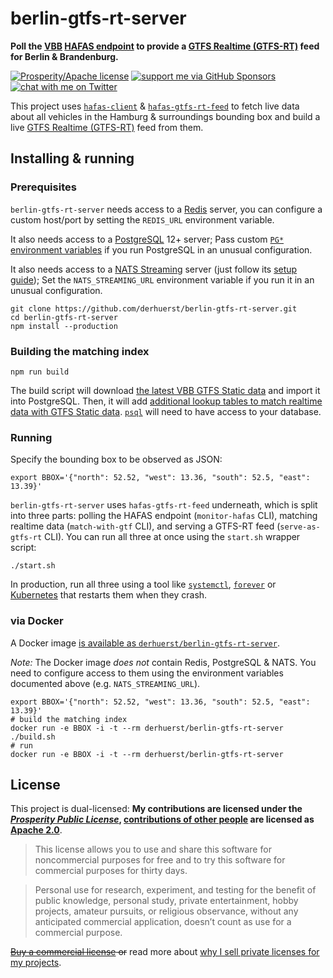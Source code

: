 # berlin-gtfs-rt-server

**Poll the [VBB](https://en.wikipedia.org/wiki/Verkehrsverbund_Berlin-Brandenburg) [HAFAS endpoint](https://github.com/public-transport/vbb-hafas) to provide a [GTFS Realtime (GTFS-RT)](https://gtfs.org/reference/realtime/v2/) feed for Berlin & Brandenburg.**

[![Prosperity/Apache license](https://img.shields.io/static/v1?label=license&message=Prosperity%2FApache&color=0997E8)](#license)
[![support me via GitHub Sponsors](https://img.shields.io/badge/support%20me-donate-fa7664.svg)](https://github.com/sponsors/derhuerst)
[![chat with me on Twitter](https://img.shields.io/badge/chat%20with%20me-on%20Twitter-1da1f2.svg)](https://twitter.com/derhuerst)

This project uses [`hafas-client`](https://github.com/public-transport/hafas-client) & [`hafas-gtfs-rt-feed`](https://github.com/derhuerst/hafas-gtfs-rt-feed) to fetch live data about all vehicles in the Hamburg & surroundings bounding box and build a live [GTFS Realtime (GTFS-RT)](https://developers.google.com/transit/gtfs-realtime/) feed from them.


## Installing & running

### Prerequisites

`berlin-gtfs-rt-server` needs access to a [Redis](https://redis.io/) server, you can configure a custom host/port by setting the `REDIS_URL` environment variable.

It also needs access to a [PostgreSQL](https://www.postgresql.org) 12+ server; Pass custom [`PG*` environment variables](https://www.postgresql.org/docs/12/libpq-envars.html) if you run PostgreSQL in an unusual configuration.

It also needs access to a [NATS Streaming](https://docs.nats.io/nats-streaming-concepts/intro) server (just follow its [setup guide](https://docs.nats.io/nats-streaming-server/run)); Set the `NATS_STREAMING_URL` environment variable if you run it in an unusual configuration.

```shell
git clone https://github.com/derhuerst/berlin-gtfs-rt-server.git
cd berlin-gtfs-rt-server
npm install --production
```

### Building the matching index

```shell
npm run build
```

The build script will download [the latest VBB GTFS Static data](https://vbb-gtfs.jannisr.de/latest/) and import it into PostgreSQL. Then, it will add [additional lookup tables to match realtime data with GTFS Static data](https://github.com/derhuerst/match-gtfs-rt-to-gtfs). [`psql`](https://www.postgresql.org/docs/current/app-psql.html) will need to have access to your database.

### Running

Specify the bounding box to be observed as JSON:

```shell
export BBOX='{"north": 52.52, "west": 13.36, "south": 52.5, "east": 13.39}'
```

`berlin-gtfs-rt-server` uses `hafas-gtfs-rt-feed` underneath, which is split into three parts: polling the HAFAS endpoint (`monitor-hafas` CLI), matching realtime data (`match-with-gtf` CLI), and serving a GTFS-RT feed (`serve-as-gtfs-rt` CLI). You can run all three at once using the `start.sh` wrapper script:

```shell
./start.sh
```

In production, run all three using a tool like [`systemctl`](https://www.digitalocean.com/community/tutorials/how-to-use-systemctl-to-manage-systemd-services-and-units), [`forever`](https://github.com/foreversd/forever#readme) or [Kubernetes](https://kubernetes.io) that restarts them when they crash.

### via Docker

A Docker image [is available as `derhuerst/berlin-gtfs-rt-server`](https://hub.docker.com/r/derhuerst/berlin-gtfs-rt-server).

*Note:* The Docker image *does not* contain Redis, PostgreSQL & NATS. You need to configure access to them using the environment variables documented above (e.g. `NATS_STREAMING_URL`).

```shell
export BBOX='{"north": 52.52, "west": 13.36, "south": 52.5, "east": 13.39}'
# build the matching index
docker run -e BBOX -i -t --rm derhuerst/berlin-gtfs-rt-server ./build.sh
# run
docker run -e BBOX -i -t --rm derhuerst/berlin-gtfs-rt-server
```


## License

This project is dual-licensed: **My contributions are licensed under the [*Prosperity Public License*](https://prosperitylicense.com), [contributions of other people](https://github.com/derhuerst/hafas-gtfs-rt-feed/graphs/contributors) are licensed as [Apache 2.0](https://apache.org/licenses/LICENSE-2.0)**.

> This license allows you to use and share this software for noncommercial purposes for free and to try this software for commercial purposes for thirty days.

> Personal use for research, experiment, and testing for the benefit of public knowledge, personal study, private entertainment, hobby projects, amateur pursuits, or religious observance, without any anticipated commercial application, doesn’t count as use for a commercial purpose.

~~[Buy a commercial license](https://licensezero.com/offers/todo) or~~ read more about [why I sell private licenses for my projects](https://gist.github.com/derhuerst/0ef31ee82b6300d2cafd03d10dd522f7).
